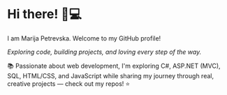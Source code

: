 # Hi there! 👋💻
I am Marija Petrevska. Welcome to my GitHub profile!

*Exploring code, building projects, and loving every step of the way.*  

📚 Passionate about web development, I'm exploring C#, ASP.NET (MVC), SQL, HTML/CSS, and JavaScript while sharing my journey through real, creative projects — check out my repos! ⭐

